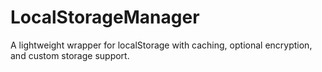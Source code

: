 # LocalStorageManager
A lightweight wrapper for localStorage with caching, optional encryption, and custom storage support.
